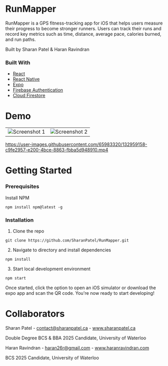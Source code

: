 
# RunMapper

RunMapper is a GPS fitness-tracking app for iOS that helps users measure their progress to become stronger runners. Users can track their runs and record key metrics such as time, distance, average pace, calories burned, and run paths.

Built by Sharan Patel & Haran Ravindran

### Built With

- [React](https://reactjs.org/docs/getting-started.html)
- [React Native](https://reactnative.dev/docs/getting-started)
- [Expo](https://docs.expo.dev/)
- [Firebase Authentication](https://firebase.google.com/docs/auth)
- [Cloud Firestore](https://firebase.google.com/docs/firestore/)

# Demo

|	|	|
:-------------------------:|:-------------------------:
![Screenshot 1](https://user-images.githubusercontent.com/65983320/130494170-bc0e2ebe-e686-4dbe-b765-0585d4917f16.png) |  ![Screenshot 2](https://user-images.githubusercontent.com/65983320/130494178-407a7af1-fdff-4177-be87-e02ebec0c9ef.png)

https://user-images.githubusercontent.com/65983320/132959158-c9fe2957-e200-4bce-8863-fbba5d948910.mp4

# Getting Started

### Prerequisites

Install NPM

```
npm install npm@latest -g
```

### Installation

1. Clone the repo

```
git clone https://github.com/SharanPatel/RunMapper.git
```

2. Navigate to directory and install dependencies

```
npm install
```

3. Start local development environment

```
npm start
```

Once started, click the option to open an iOS simulator or download the expo app and scan the QR code. You're now ready to start developing!

# Collaborators
Sharan Patel - contact@sharanpatel.ca - www.sharanpatel.ca

Double Degree BCS & BBA 2025 Candidate, University of Waterloo

Haran Ravindran - haran26r@gmail.com - www.haranravindran.com

BCS 2025 Candidate, University of Waterloo
